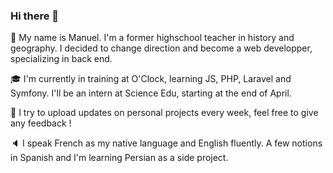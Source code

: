 ### Hi there 👋

:wave: My name is Manuel. I'm a former highschool teacher in history and geography. I decided to change direction and become a web developper, specializing in back end.

:mortar_board: I'm currently in training at O'Clock, learning JS, PHP, Laravel and Symfony. I'll be an intern at Science Edu, starting at the end of April.

:floppy_disk: I try to upload updates on personal projects every week, feel free to give any feedback !

:speaker: I speak French as my native language and English fluently. A few notions in Spanish and I'm learning Persian as a side project.
